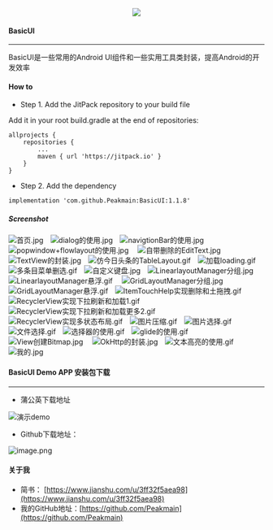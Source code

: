 <p align="center">
  <img src="https://upload-images.jianshu.io/upload_images/9387746-3866ee64845e0831.jpg?imageMogr2/auto-orient/strip%7CimageView2/2/w/1240"  />
</p>

#### BasicUI
****
BasicUI是一些常用的Android UI组件和一些实用工具类封装，提高Android的开发效率
#### How to

- Step 1. Add the JitPack repository to your build file

Add it in your root build.gradle at the end of repositories:

    allprojects {
        repositories {
            ...
            maven { url 'https://jitpack.io' }
        }
    }
- Step 2. Add the dependency
```
implementation 'com.github.Peakmain:BasicUI:1.1.8'
```

##### Screenshot
![首页.jpg](https://github.com/Peakmain/BasicUI/blob/androidx/img-preview/首页.jpg)&emsp;![dialog的使用.jpg](https://github.com/Peakmain/BasicUI/blob/androidx/img-preview/dialog的使用.jpg)&emsp;![navigtionBar的使用.jpg](https://github.com/Peakmain/BasicUI/blob/androidx/img-preview/navigtionBar的使用.jpg)&emsp;![popwindow+flowlayout的使用.jpg](https://github.com/Peakmain/BasicUI/blob/androidx/img-preview/popwindow+flowlayout的使用.jpg)&emsp;
![自带删除的EditText.jpg](https://github.com/Peakmain/BasicUI/blob/androidx/img-preview/自带删除的EditText.jpg)&emsp;![TextView的封装.jpg](https://github.com/Peakmain/BasicUI/blob/androidx/img-preview/TextView的封装.jpg)&emsp;![仿今日头条的TableLayout.gif](https://github.com/Peakmain/BasicUI/blob/androidx/img-preview/仿今日头条的TableLayout.gif)&emsp;![加载loading.gif](https://github.com/Peakmain/BasicUI/blob/androidx/img-preview/加载loading.gif)&emsp;
![多条目菜单删选.gif](https://github.com/Peakmain/BasicUI/blob/androidx/img-preview/多条目菜单删选.gif)&emsp;![自定义键盘.jpg](https://github.com/Peakmain/BasicUI/blob/androidx/img-preview/自定义键盘.jpg)&emsp;![LinearlayoutManager分组.jpg](https://github.com/Peakmain/BasicUI/blob/androidx/img-preview/LinearlayoutManager分组.jpg)&emsp;![LinearlayoutManager悬浮.gif](https://github.com/Peakmain/BasicUI/blob/androidx/img-preview/LinearlayoutManager悬浮.gif)&emsp;
![GridLayoutManager分组.jpg](https://github.com/Peakmain/BasicUI/blob/androidx/img-preview/GridLayoutManager分组.jpg)&emsp;![GridLayoutManager悬浮.gif](https://github.com/Peakmain/BasicUI/blob/androidx/img-preview/GridLayoutManager悬浮.gif)&emsp;![ItemTouchHelp实现删除和土拖拽.gif](https://github.com/Peakmain/BasicUI/blob/androidx/img-preview/ItemTouchHelp实现删除和土拖拽.gif)&emsp;![RecyclerView实现下拉刷新和加载1.gif](https://github.com/Peakmain/BasicUI/blob/androidx/img-preview/RecyclerView实现下拉刷新和加载1.gif)&emsp;
![RecyclerView实现下拉刷新和加载更多2.gif](https://github.com/Peakmain/BasicUI/blob/androidx/img-preview/RecyclerView实现下拉刷新和加载更多2.gif)&emsp;![RecyclerView实现多状态布局.gif](https://github.com/Peakmain/BasicUI/blob/androidx/img-preview/RecyclerView实现多状态布局.gif)&emsp;![图片压缩.gif](https://github.com/Peakmain/BasicUI/blob/androidx/img-preview/图片压缩.gif)&emsp;![图片选择.gif](https://github.com/Peakmain/BasicUI/blob/androidx/img-preview/图片选择.gif)&emsp;
![文件选择.gif](https://github.com/Peakmain/BasicUI/blob/androidx/img-preview/文件选择.gif)&emsp;![选择器的使用.gif](https://github.com/Peakmain/BasicUI/blob/androidx/img-preview/选择器的使用.gif)&emsp;![glide的使用.gif](https://github.com/Peakmain/BasicUI/blob/androidx/img-preview/glide的使用.gif)&emsp;![View创建Bitmap.jpg](https://github.com/Peakmain/BasicUI/blob/androidx/img-preview/View创建Bitmap.jpg)&emsp;
![OkHttp的封装.jpg](https://github.com/Peakmain/BasicUI/blob/androidx/img-preview/OkHttp的封装.jpg)&emsp;![文本高亮的使用.gif](https://github.com/Peakmain/BasicUI/blob/androidx/img-preview/文本高亮的使用.gif)&emsp;![我的.jpg](https://github.com/Peakmain/BasicUI/blob/androidx/img-preview/我的.jpg)&emsp;

 #### BasicUI Demo APP 安装包下载
 ****
 - 蒲公英下载地址
 
 ![演示demo](https://www.pgyer.com/app/qrcode/BasicUI)
 
 - Github下载地址：
 
 ![image.png](https://upload-images.jianshu.io/upload_images/9387746-0a833896a68b7bc6.png?imageMogr2/auto-orient/strip%7CimageView2/2/w/1240)

#### 关于我
- 简书： [https://www.jianshu.com/u/3ff32f5aea98](https://www.jianshu.com/u/3ff32f5aea98)
- 我的GitHub地址：[https://github.com/Peakmain](https://github.com/Peakmain)
